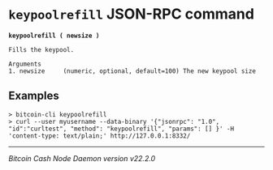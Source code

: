 `keypoolrefill` JSON-RPC command
================================

**`keypoolrefill ( newsize )`**

```
Fills the keypool.

Arguments
1. newsize     (numeric, optional, default=100) The new keypool size
```

Examples
--------

```
> bitcoin-cli keypoolrefill
> curl --user myusername --data-binary '{"jsonrpc": "1.0", "id":"curltest", "method": "keypoolrefill", "params": [] }' -H 'content-type: text/plain;' http://127.0.0.1:8332/
```

***

*Bitcoin Cash Node Daemon version v22.2.0*
